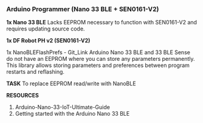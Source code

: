 ### Arduino Programmer (Nano 33 BLE + SEN0161-V2)

**1x Nano 33 BLE**
Lacks EEPROM necessary to function with SEN0161-V2 and requires updating source code.

**1x DF Robot PH v2 (SEN0161-V2)**

1x NanoBLEFlashPrefs - Git_Link
Arduino Nano 33 BLE and 33 BLE Sense do not have an EEPROM where you can store any parameters permanently. This library allows storing parameters and preferences between program restarts and reflashing.

**TASK**
To replace EEPROM read/write with NanoBLE


**RESOURCES**

1. Arduino-Nano-33-IoT-Ultimate-Guide
1. Getting started with the Arduino Nano 33 BLE





